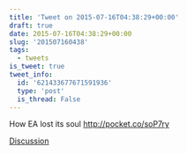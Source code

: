 ```yaml
---
title: 'Tweet on 2015-07-16T04:38:29+00:00'
draft: true
date: 2015-07-16T04:38:29+00:00
slug: '201507160438'
tags:
  - tweets
is_tweet: true
tweet_info:
  id: '621433677671591936'
  type: 'post'
  is_thread: False
---
```




How EA lost its soul <http://pocket.co/soP7ry>

[Discussion](https://x.com/sytelus/status/621433677671591936)
